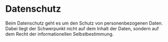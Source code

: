 # Datenschutz
Beim Datenschutz geht es um den Schutz von personenbezogenen Daten. Dabei liegt der Schwerpunkt nicht auf dem Inhalt der Daten, sondern auf dem Recht der informationellen Selbstbestimmung.

